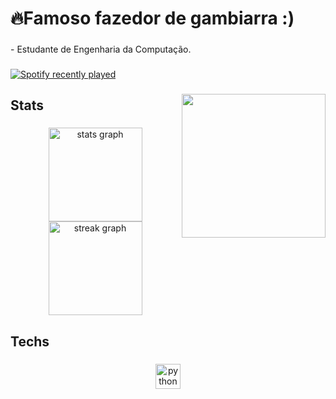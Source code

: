 <h1 align="left">🔥Famoso fazedor de gambiarra :)</h1>

###

<p align="left">- Estudante de Engenharia da Computação.</p>

###

<div align="left">
  <a href="https://open.spotify.com/user/Marcolas">
    <img src="https://spotify-recently-played-readme.vercel.app/api?user=Marcolas&count=5&unique=false" alt="Spotify recently played"  />
  </a>
</div>

###

<img align="right" height="230" src="https://imgflip.com/gif/96uu70.gif"  />

###

<h2 align="left">Stats</h2>

###

<div align="center">
  <img src="https://github-readme-stats.vercel.app/api?username=Fernandoszmclin&hide_title=false&hide_rank=false&show_icons=true&include_all_commits=true&count_private=true&disable_animations=false&theme=dracula&locale=en&hide_border=false&order=1" height="150" alt="stats graph"  />
  <img src="https://streak-stats.demolab.com?user=Fernandoszmclin&locale=en&mode=daily&theme=dracula&hide_border=false&border_radius=5&order=3" height="150" alt="streak graph"  />
</div>

###

<h2 align="left">Techs</h2>

###

<div align="center">
  <img src="https://cdn.jsdelivr.net/gh/devicons/devicon/icons/python/python-original.svg" height="40" alt="python logo"  />
</div>

###

